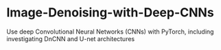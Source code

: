 # Image-Denoising-with-Deep-CNNs
Use deep Convolutional Neural Networks (CNNs) with PyTorch, including investigating DnCNN and U-net architectures
